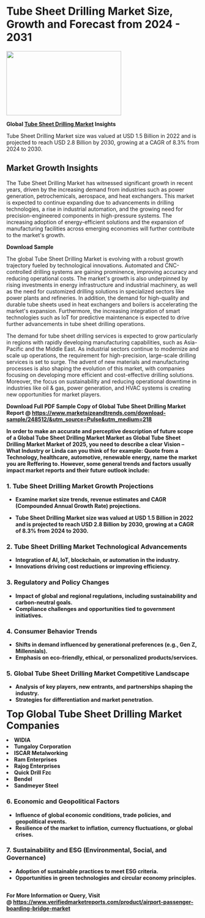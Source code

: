 <H1>Tube Sheet Drilling Market Size, Growth and Forecast from 2024 - 2031</H1><img class="aligncenter size-medium wp-image-584254" src="https://thirdeyenews.in/wp-content/uploads/2024/09/Global-Market-Research-300x168.jpeg" alt="" width="300" height="168" /><p><strong>Global&nbsp;<a href="https://www.marketsizeandtrends.com/download-sample/248512/&amp;utm_source=Pulse&amp;utm_medium=218">Tube Sheet Drilling Market</a> Insights</strong></p><p>Tube Sheet Drilling Market size was valued at USD 1.5 Billion in 2022 and is projected to reach USD 2.8 Billion by 2030, growing at a CAGR of 8.3% from 2024 to 2030.</p><p><h2>Market Growth Insights</h2> <p>The Tube Sheet Drilling Market has witnessed significant growth in recent years, driven by the increasing demand from industries such as power generation, petrochemicals, aerospace, and heat exchangers. This market is expected to continue expanding due to advancements in drilling technologies, a rise in industrial automation, and the growing need for precision-engineered components in high-pressure systems. The increasing adoption of energy-efficient solutions and the expansion of manufacturing facilities across emerging economies will further contribute to the market's growth.</p> <p><strong>Download Sample</strong></p> <p>The global Tube Sheet Drilling Market is evolving with a robust growth trajectory fueled by technological innovations. Automated and CNC-controlled drilling systems are gaining prominence, improving accuracy and reducing operational costs. The market's growth is also underpinned by rising investments in energy infrastructure and industrial machinery, as well as the need for customized drilling solutions in specialized sectors like power plants and refineries. In addition, the demand for high-quality and durable tube sheets used in heat exchangers and boilers is accelerating the market's expansion. Furthermore, the increasing integration of smart technologies such as IoT for predictive maintenance is expected to drive further advancements in tube sheet drilling operations.</p> <p>The demand for tube sheet drilling services is expected to grow particularly in regions with rapidly developing manufacturing capabilities, such as Asia-Pacific and the Middle East. As industrial sectors continue to modernize and scale up operations, the requirement for high-precision, large-scale drilling services is set to surge. The advent of new materials and manufacturing processes is also shaping the evolution of this market, with companies focusing on developing more efficient and cost-effective drilling solutions. Moreover, the focus on sustainability and reducing operational downtime in industries like oil & gas, power generation, and HVAC systems is creating new opportunities for market players.</p> <p><strong></p><p><span class=""><strong>Download Full PDF Sample Copy of Global Tube Sheet Drilling Market Report</strong> @ <a href="https://www.marketsizeandtrends.com/download-sample/248512/&amp;utm_source=Pulse&amp;utm_medium=218" target="_blank">https://www.marketsizeandtrends.com/download-sample/248512/&amp;utm_source=Pulse&amp;utm_medium=218</a></span></p><p>In order to make an accurate and perceptive description of future scope of a Global&nbsp;Tube Sheet Drilling Market Market as Global&nbsp;Tube Sheet Drilling Market Market of 2025, you need to describe a clear Vision &ndash; What Industry or Linda can you think of for example: Quote from a Technology, healthcare, automotive, renewable energy, name the market you are Reffering to. However, some general trends and factors usually impact market reports and their future outlook include:</p><h3>1.&nbsp;<strong>Tube Sheet Drilling Market Growth Projections</strong></h3><ul><li>Examine market size trends, revenue estimates and CAGR (Compounded Annual Growth Rate) projections.</li><li><p>Tube Sheet Drilling Market size was valued at USD 1.5 Billion in 2022 and is projected to reach USD 2.8 Billion by 2030, growing at a CAGR of 8.3% from 2024 to 2030.</p></li></ul><h3>2.&nbsp;<strong>Tube Sheet Drilling Market Technological Advancements</strong></h3><ul><li>Integration of AI, IoT, blockchain, or automation in the industry.</li><li>Innovations driving cost reductions or improving efficiency.</li></ul><h3>3.&nbsp;<strong>Regulatory and Policy Changes</strong></h3><ul><li>Impact of global and regional regulations, including sustainability and carbon-neutral goals.</li><li>Compliance challenges and opportunities tied to government initiatives.</li></ul><h3>4.&nbsp;<strong>Consumer Behavior Trends</strong></h3><ul><li>Shifts in demand influenced by generational preferences (e.g., Gen Z, Millennials).</li><li>Emphasis on eco-friendly, ethical, or personalized products/services.</li></ul><h3>5.&nbsp;<strong>Global Tube Sheet Drilling Market Competitive Landscape</strong></h3><ul><li>Analysis of key players, new entrants, and partnerships shaping the industry.</li><li>Strategies for differentiation and market penetration.</li></ul><p data-pm-slice="1 1 []"><span style="color: inherit; font-family: inherit; font-size: 25px;">Top Global Tube Sheet Drilling Market Companies</span></p><div class="" data-test-id=""><p><li>WIDIA</li><li> Tungaloy Corporation</li><li> ISCAR Metalworking</li><li> Ram Enterprises</li><li> Rajog Enterprises</li><li> Quick Drill Fzc</li><li> Bendel</li><li> Sandmeyer Steel</li></p></div><h3>6.&nbsp;<strong>Economic and Geopolitical Factors</strong></h3><ul><li>Influence of global economic conditions, trade policies, and geopolitical events.</li><li>Resilience of the market to inflation, currency fluctuations, or global crises.</li></ul><h3>7.&nbsp;<strong>Sustainability and ESG (Environmental, Social, and Governance)</strong></h3><ul><li>Adoption of sustainable practices to meet ESG criteria.</li><li>Opportunities in green technologies and circular economy principles.</li></ul><h2><strong style="font-size: 14px;">For More Information or Query, Visit @&nbsp;</strong><a style="background-color: #ffffff; font-size: 14px;" href="https://www.marketsizeandtrends.com/report/tube-sheet-drilling-market/" target="_blank">https://www.verifiedmarketreports.com/product/airport-passenger-boarding-bridge-market</a></h2>
